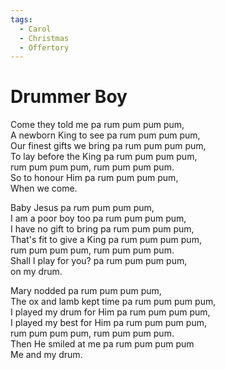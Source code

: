 ```yaml
---
tags:
  - Carol
  - Christmas
  - Offertory
---
```



  
  
# Drummer Boy  
  
Come they told me pa rum pum pum pum,  
A newborn King to see pa rum pum pum pum,  
Our finest gifts we bring pa rum pum pum pum,  
To lay before the King pa rum pum pum pum,  
rum pum pum pum, rum pum pum pum.  
So to honour Him pa rum pum pum pum,  
When we come.  
  
Baby Jesus pa rum pum pum pum,  
I am a poor boy too pa rum pum pum pum,  
I have no gift to bring pa rum pum pum pum,  
That's fit to give a King pa rum pum pum pum,  
rum pum pum pum, rum pum pum pum.  
Shall I play for you? pa rum pum pum pum,  
on my drum.  
  
Mary nodded pa rum pum pum pum,  
The ox and lamb kept time pa rum pum pum pum,  
I played my drum for Him pa rum pum pum pum,  
I played my best for Him pa rum pum pum pum,  
rum pum pum pum, rum pum pum pum.  
Then He smiled at me pa rum pum pum pum  
Me and my drum.  